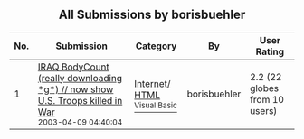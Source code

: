 ﻿<div align="center">

## All Submissions by borisbuehler

</div>

No.  | Submission | Category | By   | User Rating
---- | ---------- | -------- | ---- | -----------
1 | [IRAQ BodyCount \(really downloading \*g\*\) // now show U\.S\. Troops killed in War<br /><sup>2003-04-09 04:40:04</sup>](https://github.com/Planet-Source-Code/borisbuehler-iraq-bodycount-really-downloading-g-now-show-u-s-troops-killed-in-war__1-44586) | [Internet/ HTML<br /><sup>Visual Basic</sup>](../ByCategory/internet-html__1-34.md) | borisbuehler | 2.2 (22 globes from 10 users)
